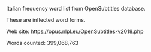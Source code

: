 Italian frequency word list from OpenSubtitles database.

These are inflected word forms.

Web site: https://opus.nlpl.eu/OpenSubtitles-v2018.php

Words counted: 399,068,763
